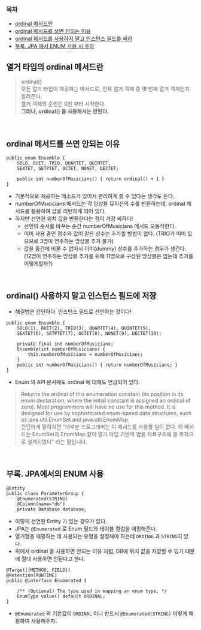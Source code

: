 ### 목차
- [ordinal 메서드란](#열거-타입의-ordinal-메서드란)
- [ordinal 메서드를 쓰면 안되는 이유](#ordinal-메서드를-쓰면-안되는-이유)
- [ordinal 메서드를 사용하지 말고 인스턴스 필드를 써라](#ordinal-사용하지-말고-인스턴스-필드에-저장)
- [부록. JPA 에서 ENUM 사용 시 주의](#부록-jpa에서의-enum-사용)

## 열거 타입의 ordinal 메서드란
> ordinal()  
> 모든 열거 타입이 제공하는 메서드로, 전체 열거 객체 중 몇 번째 열거 객체인지 알려준다.  
> 열거 객체의 순번은 0번 부터 시작한다.  
> **그러나, ordinal() 을 사용해서는 안된다.**

<br>

## ordinal 메서드를 쓰면 안되는 이유
```
public enum Ensemble {
	SOLO, DUET, TRIO, QUARTET, QUINTET,
	SEXTET, SETPTET, OCTET, NONET, DECTET;

	public int numberOfMusicians() { return ordinal() + 1 }
}
```
- 기본적으로 제공하는 메소드가 있어서 편리하게 쓸 수 있다는 생각도 든다.
- numberOfMusicians 메서드는 각 앙상블 뮤지션의 수를 반환하는데, ordinal 메서드를 활용하여 값을 리턴하게 되어 있다.
- 하지만 선언한 위치 값을 반환한다는 점이 가장 쎄하다!
    - 선언의 순서를 바꾸는 순간 numberOfMusicians 메서드 오동작한다.
    - 이미 사용 중인 정수와 값이 같은 상수는 추가할 방법이 없다. (TRIO가 이미 있으므로 3명이 연주하는 앙상블 추가 불가)
    - 값을 중간에 비울 수 없어서 더미(dummy) 상수를 추가하는 경우가 생긴다. (12명이 연주하는 앙상블 추가를 위해 11명으로 구성된 앙상블은 없는데 추가를 어떻게할까?)

<br>

## ordinal() 사용하지 말고 인스턴스 필드에 저장
- 해결법은 간단하다. 인스턴스 필드로 선언하는 것이다!
```
public enum Ensemble {
    SOLO(1), DUET(2), TRIO(3), QUARTET(4), QUINTET(5),
    SEXTET(6), SETPTET(7), OCTET(8), NONET(9), DECTET(10);

    private final int numberOfMusicians;
    Ensemble(int numberOfMusicians) {
        this.numberOfMusicians = numberOfMusicians;
    }
    public int numberOfMusicians() { return numberOfMusicians; }
}
```
- Enum 의 API 문서에도 ordinal 에 대해도 언급되어 있다.
> Returns the ordinal of this enumeration constant (its position in its enum declaration, where the initial constant is assigned an ordinal of zero). Most programmers will have no use for this method. It is designed for use by sophisticated enum-based data structures, such as java.util.EnumSet and java.util.EnumMap.  
> 간단하게 말하자면 "대부분 프로그래머는 이 메서드를 사용할 일이 없다. 이 메서드는 EnumSet과 EnumMap 같이 열거 타입 기반의 범용 자료구조에 쓸 목적으로 설계되었다" 라는 말입니다.

<br>

## 부록. JPA에서의 ENUM 사용
```
@Entity
public class ParameterGroup {
    @Enumerated(STRING)
    @Column(name="db")
    private Database database;
```
- 이렇게 선언한 Entity 가 있는 경우가 있다.
- JPA는 `@Enumerated` 로 Enum 필드와 테이블 컬럼을 매핑해준다.
- 열거형을 매핑하는 데 사용되는 유형을 설정해야 하는데 `ORDINAL`과 `STRING`이 있다.
- 위에서 ordinal 을 사용하면 안되는 이유 처럼, DB에 위치 값을 저장할 수 있기 때문에 절대 사용하면 안된다고 한다.
```
@Target({METHOD, FIELD}) 
@Retention(RUNTIME)
public @interface Enumerated {

    /** (Optional) The type used in mapping an enum type. */
    EnumType value() default ORDINAL;
}
```
- `@Enumerated` 의 기본값이 `ORDINAL` 이니 반드시 `@Enumerated(STRING)` 이렇게 매핑하여 사용해주자.
